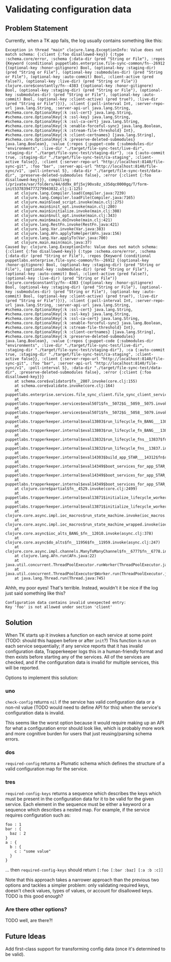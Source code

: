 # Validating configuration data

## Problem Statement

Currently, when a TK app fails, the log usually contains something like this:

```
Exception in thread "main" clojure.lang.ExceptionInfo: Value does not match schema: {:client {:foo disallowed-key}} {:type :schema.core/error, :schema {:data-dir (pred "String or File"), :repos {Keyword (conditional puppetlabs.enterprise.file-sync-common/fn--26912 {(optional-key :honor-gitignore) Bool, (optional-key :staging-dir) (pred "String or File"), (optional-key :submodules-dir) (pred "String or File"), (optional-key :auto-commit) Bool, :client-active (pred false?), (optional-key :live-dir) (pred "String or File")} clojure.core$constantly/fn--4383 {(optional-key :honor-gitignore) Bool, (optional-key :staging-dir) (pred "String or File"), (optional-key :submodules-dir) (pred "String or File"), (optional-key :auto-commit) Bool, (optional-key :client-active) (pred true?), :live-dir (pred "String or File")})}, :client {:poll-interval Int, :server-repo-url java.lang.String, :server-api-url java.lang.String, #schema.core.OptionalKey{:k :ssl-cert} java.lang.String, #schema.core.OptionalKey{:k :ssl-key} java.lang.String, #schema.core.OptionalKey{:k :ssl-ca-cert} java.lang.String, #schema.core.OptionalKey{:k :enable-forceful-sync} java.lang.Boolean, #schema.core.OptionalKey{:k :stream-file-threshold} Int}, #schema.core.OptionalKey{:k :client-certnames} [java.lang.String], #schema.core.OptionalKey{:k :preserve-deleted-submodules} java.lang.Boolean}, :value {:repos {:puppet-code {:submodules-dir "environments", :live-dir "./target/file-sync-test/live-dir", :staging-dir "./target/file-sync-test/staging-dir"}, :ca {:auto-commit true, :staging-dir "./target/file-sync-test/ca-staging", :client-active false}}, :client {:server-repo-url "http://localhost:8140/file-sync-git", :foo "bar", :server-api-url "http://localhost:8140/file-sync/v1", :poll-interval 5}, :data-dir "./target/file-sync-test/data-dir", :preserve-deleted-submodules false}, :error {:client {:foo disallowed-key}}}, compiling:(/private/var/folders/44/dd9x_8fj5xj90xs8z_s35dqc0000gq/T/form-init5378394777279943032.clj:1:125)
	at clojure.lang.Compiler.load(Compiler.java:7239)
	at clojure.lang.Compiler.loadFile(Compiler.java:7165)
	at clojure.main$load_script.invoke(main.clj:275)
	at clojure.main$init_opt.invoke(main.clj:280)
	at clojure.main$initialize.invoke(main.clj:308)
	at clojure.main$null_opt.invoke(main.clj:343)
	at clojure.main$main.doInvoke(main.clj:421)
	at clojure.lang.RestFn.invoke(RestFn.java:421)
	at clojure.lang.Var.invoke(Var.java:383)
	at clojure.lang.AFn.applyToHelper(AFn.java:156)
	at clojure.lang.Var.applyTo(Var.java:700)
	at clojure.main.main(main.java:37)
Caused by: clojure.lang.ExceptionInfo: Value does not match schema: {:client {:foo disallowed-key}} {:type :schema.core/error, :schema {:data-dir (pred "String or File"), :repos {Keyword (conditional puppetlabs.enterprise.file-sync-common/fn--26912 {(optional-key :honor-gitignore) Bool, (optional-key :staging-dir) (pred "String or File"), (optional-key :submodules-dir) (pred "String or File"), (optional-key :auto-commit) Bool, :client-active (pred false?), (optional-key :live-dir) (pred "String or File")} clojure.core$constantly/fn--4383 {(optional-key :honor-gitignore) Bool, (optional-key :staging-dir) (pred "String or File"), (optional-key :submodules-dir) (pred "String or File"), (optional-key :auto-commit) Bool, (optional-key :client-active) (pred true?), :live-dir (pred "String or File")})}, :client {:poll-interval Int, :server-repo-url java.lang.String, :server-api-url java.lang.String, #schema.core.OptionalKey{:k :ssl-cert} java.lang.String, #schema.core.OptionalKey{:k :ssl-key} java.lang.String, #schema.core.OptionalKey{:k :ssl-ca-cert} java.lang.String, #schema.core.OptionalKey{:k :enable-forceful-sync} java.lang.Boolean, #schema.core.OptionalKey{:k :stream-file-threshold} Int}, #schema.core.OptionalKey{:k :client-certnames} [java.lang.String], #schema.core.OptionalKey{:k :preserve-deleted-submodules} java.lang.Boolean}, :value {:repos {:puppet-code {:submodules-dir "environments", :live-dir "./target/file-sync-test/live-dir", :staging-dir "./target/file-sync-test/staging-dir"}, :ca {:auto-commit true, :staging-dir "./target/file-sync-test/ca-staging", :client-active false}}, :client {:server-repo-url "http://localhost:8140/file-sync-git", :foo "bar", :server-api-url "http://localhost:8140/file-sync/v1", :poll-interval 5}, :data-dir "./target/file-sync-test/data-dir", :preserve-deleted-submodules false}, :error {:client {:foo disallowed-key}}}
	at schema.core$validator$fn__2807.invoke(core.clj:155)
	at schema.core$validate.invoke(core.clj:164)
	at puppetlabs.enterprise.services.file_sync_client.file_sync_client_service$reify__31361$service_fnk__5269__auto___positional$reify__31380.init(file_sync_client_service.clj:28)
	at puppetlabs.trapperkeeper.services$eval5071$fn__5072$G__5059__5075.invoke(services.clj:8)
	at puppetlabs.trapperkeeper.services$eval5071$fn__5072$G__5058__5079.invoke(services.clj:8)
	at puppetlabs.trapperkeeper.internal$eval13803$run_lifecycle_fn_BANG___13810$fn__13811.invoke(internal.clj:200)
	at puppetlabs.trapperkeeper.internal$eval13803$run_lifecycle_fn_BANG___13810.invoke(internal.clj:183)
	at puppetlabs.trapperkeeper.internal$eval13832$run_lifecycle_fns__13837$fn__13838.invoke(internal.clj:234)
	at puppetlabs.trapperkeeper.internal$eval13832$run_lifecycle_fns__13837.invoke(internal.clj:211)
	at puppetlabs.trapperkeeper.internal$eval14303$build_app_STAR___14312$fn$reify__14322.init(internal.clj:584)
	at puppetlabs.trapperkeeper.internal$eval14349$boot_services_for_app_STAR__STAR___14356$fn__14357$fn__14359.invoke(internal.clj:612)
	at puppetlabs.trapperkeeper.internal$eval14349$boot_services_for_app_STAR__STAR___14356$fn__14357.invoke(internal.clj:611)
	at puppetlabs.trapperkeeper.internal$eval14349$boot_services_for_app_STAR__STAR___14356.invoke(internal.clj:605)
	at clojure.core$partial$fn__4529.invoke(core.clj:2499)
	at puppetlabs.trapperkeeper.internal$eval13871$initialize_lifecycle_worker__13882$fn__13883$fn__13970$state_machine__11842__auto____13971$fn__13973.invoke(internal.clj:251)
	at puppetlabs.trapperkeeper.internal$eval13871$initialize_lifecycle_worker__13882$fn__13883$fn__13970$state_machine__11842__auto____13971.invoke(internal.clj:251)
	at clojure.core.async.impl.ioc_macros$run_state_machine.invoke(ioc_macros.clj:1011)
	at clojure.core.async.impl.ioc_macros$run_state_machine_wrapped.invoke(ioc_macros.clj:1015)
	at clojure.core.async$ioc_alts_BANG_$fn__12010.invoke(async.clj:378)
	at clojure.core.async$do_alts$fn__11956$fn__11959.invoke(async.clj:247)
	at clojure.core.async.impl.channels.ManyToManyChannel$fn__6777$fn__6778.invoke(channels.clj:95)
	at clojure.lang.AFn.run(AFn.java:22)
	at java.util.concurrent.ThreadPoolExecutor.runWorker(ThreadPoolExecutor.java:1142)
	at java.util.concurrent.ThreadPoolExecutor$Worker.run(ThreadPoolExecutor.java:617)
	at java.lang.Thread.run(Thread.java:745)
```

Ahhh, my poor eyes!  That's terrible.  Instead, wouldn't it be nice if the log
just said something like this?
```
Configuration data contains invalid unexpected entry:
Key 'foo' is not allowed under section 'client'
```


## Solution

When TK starts up it invokes a function on each service at some
point (TODO: should this happen before or after `init`?)  This function
is run on each service sequentially; if any service reports that it has
invalid configuration data, Trapperkeeper logs this in a human-friendly format
and then exists before starting any of the services.  All of the services are
checked, and if the configuration data is invalid for multiple services,
this will be reported.

Options to implement this solution:

### uno

`check-config` returns `nil` if the service has valid configuration data or
a non-nil value (TODO would need to define API for this) when the service's
configuration data is invalid.

This seems like the worst option because it would require making up an API
for what a configuration error should look like, which is probably more work
and more cognitive burden for users that just reusing/parsing schema errors.

### dos

`required-config` returns a Plumatic schema which defines the structure of a
valid configuration map for the service.

### tres

`required-config-keys` returns a sequence which describes the keys which must
be present in the configuration data for it to be valid for the given service.
Each element in the sequence must be either a keyword or a sequence which
describes a nested map.  For example, if the service requires configuration
such as:
```hocon
foo : 1
bar : {
  baz : 2
}
a : {
  b : {
    c : "some value"
  }
}
```
... then `required-config-keys` should return `[:foo [:bar :baz] [:a :b :c]]`

Note that this approach takes a narrower approach than the previous two options
and tackles a simpler problem: only validating required keys, doesn't check
values, types of values, or account for disallowed keys.  TODO is this good enough?

### Are there other options?

TODO well, are there?!

## Future Ideas

Add first-class support for transforming config data
(once it's determined to be valid).
